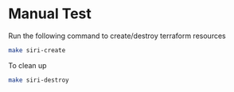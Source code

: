 # Manual Test

Run the following command to create/destroy terraform resources

```sh
make siri-create
```

To clean up

```sh
make siri-destroy
```
